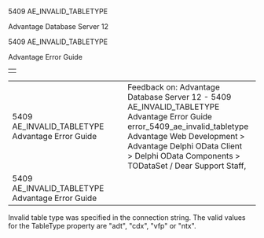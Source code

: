 5409 AE\_INVALID\_TABLETYPE




Advantage Database Server 12  

5409 AE\_INVALID\_TABLETYPE

Advantage Error Guide

|  |
| --- |
|  |

|  |  |  |  |  |
| --- | --- | --- | --- | --- |
| 5409 AE\_INVALID\_TABLETYPE  Advantage Error Guide |  |  | Feedback on: Advantage Database Server 12 - 5409 AE\_INVALID\_TABLETYPE Advantage Error Guide error\_5409\_ae\_invalid\_tabletype Advantage Web Development > Advantage Delphi OData Client > Delphi OData Components > TODataSet / Dear Support Staff, |  |
| 5409 AE\_INVALID\_TABLETYPE  Advantage Error Guide |  |  |  |  |

Invalid table type was specified in the connection string. The valid values for the TableType property are "adt", "cdx", "vfp" or "ntx".